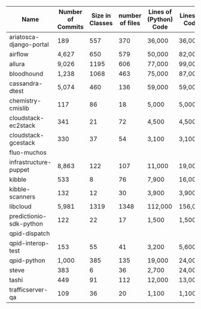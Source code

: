 | Name                             | Number of Commits | Size in Classes | number of files | Lines of (Python) Code | Lines of Code | 
|----------------------------------|-------------------|-----------------|-----------------|------------------------|---------------|
| ariatosca-django-portal          |               189 |             557 |             370 |                 36,000 |        36,000 | 
| airflow                          |             4,627 |             650 |             579 |                 50,000 |        82,000 | 
| allura                           |             9,026 |            1195 |             606 |                 77,000 |        99,000 | 
| bloodhound                       |             1,238 |            1068 |             463 |                 75,000 |        87,000 | 
| cassandra-dtest                  |             5,074 |             460 |             136 |                 59,000 |        59,000 | 
| chemistry-cmislib                |               117 |              86 |              18 |                  5,000 |         5,000 | 
| cloudstack-ec2stack              |               341 |              21 |              72 |                  4,500 |         4,500 | 
| cloudstack-gcestack              |               330 |              37 |              54 |                  3,100 |         3,100 | 
| fluo-muchos                      |                   |                 |                 |                        |               |
| infrastructure-puppet            |             8,863 |             122 |             107 |                 11,000 |        19,000 | 
| kibble                           |               533 |               8 |              76 |                  7,900 |        16,000 | 
| kibble-scanners                  |               132 |              12 |              30 |                  3,900 |         3,900 | 
| libcloud                         |             5,981 |            1319 |            1348 |                112,000 |       156,000 |
| predictionio-sdk-python          |               122 |              22 |              17 |                  1,500 |         1,500 | 
| qpid-dispatch                    |                   |                 |                 |                        |               |
| qpid-interop-test                |               153 |              55 |              41 |                  3,200 |         5,600 | 
| qpid-python                      |             1,000 |             385 |             135 |                 19,000 |        24,000 | 
| steve                            |               383 |               6 |              36 |                  2,700 |        24,000 |
| tashi                            |               449 |              91 |             112 |                 12,000 |        13,000 | 
| trafficserver-qa                 |               109 |              36 |              20 |                  1,100 |         1,100 | 
